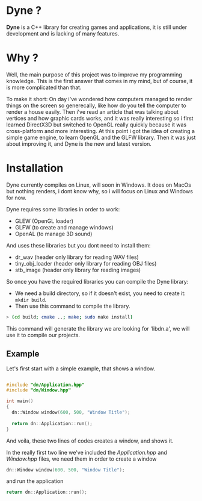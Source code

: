 
# Dyne ?

**Dyne** is a C++ library for creating games and applications, it is still under development and is lacking of many features.

# Why ?

Well, the main purpose of this project was to improve my programming knowledge. This is the first answer that comes in my mind, but of course, it is more complicated than that.

To make it short: On day i've wondered how computers managed to render things on the screen so generecally, like how do you tell the computer to render a house easily. Then i've read an article that was talking about vertices and how graphic cards works, and it was really interesting so i first learned DirectX3D but switched to OpenGL really quickly because it was cross-platform and more interesting. At this point i got the idea of creating a simple game engine, to learn OpenGL and the GLFW library. Then it was just about improving it, and Dyne is the new and latest version.

# Installation

Dyne currently compiles on Linux, will soon in Windows. It does on MacOs but nothing renders, i dont know why, so i will focus on Linux and Windows for now.

Dyne requires some libraries in order to work:

- GLEW (OpenGL loader)
- GLFW (to create and manage windows)
- OpenAL (to manage 3D sound)

And uses these libraries but you dont need to install them:

- dr_wav (header only library for reading WAV files)
- tiny_obj_loader (header only library for reading OBJ files)
- stb_image (header only library for reading images)

So once you have the required libraries you can compile the Dyne library:

- We need a build directory, so if it doesn't exist, you need to create it: `mkdir build`.
- Then use this command to compile the library.

```bash
> (cd build; cmake ..; make; sudo make install)
```


This command will generate the library we are looking for 'libdn.a', we will use it to compile our projects.

## Example

Let's first start with a simple example, that shows a window.

```C++

#include "dn/Application.hpp"
#include "dn/Window.hpp"

int main()
{
  dn::Window window(600, 500, "Window Title");
  
  return dn::Application::run();
}

```

And voila, these two lines of codes creates a window, and shows it.

In the really first two line we've included the *Application.hpp* and *Window.hpp* files, we  need them in order to create a window
```C++
dn::Window window(600, 500, "Window Title");
```
and run the application
```C++
return dn::Application::run();
```
